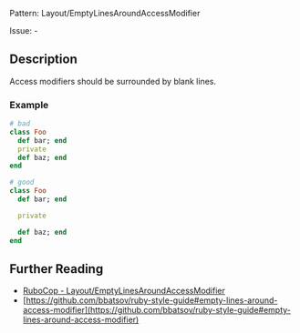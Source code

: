 Pattern: Layout/EmptyLinesAroundAccessModifier

Issue: -

## Description

Access modifiers should be surrounded by blank lines.

### Example

```ruby
# bad
class Foo
  def bar; end
  private
  def baz; end
end

# good
class Foo
  def bar; end

  private

  def baz; end
end
```

## Further Reading

* [RuboCop - Layout/EmptyLinesAroundAccessModifier](https://rubocop.readthedocs.io/en/latest/cops_layout/#layoutemptylinesaroundaccessmodifier)
* [https://github.com/bbatsov/ruby-style-guide#empty-lines-around-access-modifier](https://github.com/bbatsov/ruby-style-guide#empty-lines-around-access-modifier)
